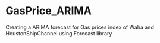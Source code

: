 # GasPrice_ARIMA
Creating a ARIMA forecast for Gas prices index of Waha and HoustonShipChannel using Forecast library
